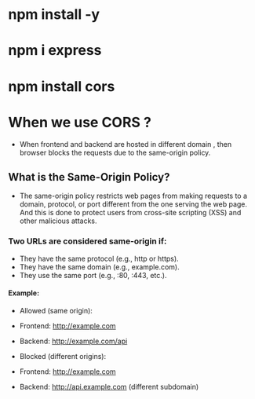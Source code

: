 # npm install -y
# npm i express
# npm install cors

# When we use CORS ?
- When frontend and backend are hosted in different domain , then browser blocks the requests due to the same-origin policy.
## What is the Same-Origin Policy?
- The same-origin policy restricts web pages from making requests to a domain, protocol, or port different from the one serving the web page. And this is done to protect users from cross-site scripting (XSS) and other malicious attacks.

### Two URLs are considered same-origin if:
- They have the same protocol (e.g., http or https).
- They have the same domain (e.g., example.com).
- They use the same port (e.g., :80, :443, etc.).
 #### Example:
- Allowed (same origin):
- Frontend: http://example.com
- Backend: http://example.com/api

- Blocked (different origins):
- Frontend: http://example.com
- Backend: http://api.example.com (different subdomain)
